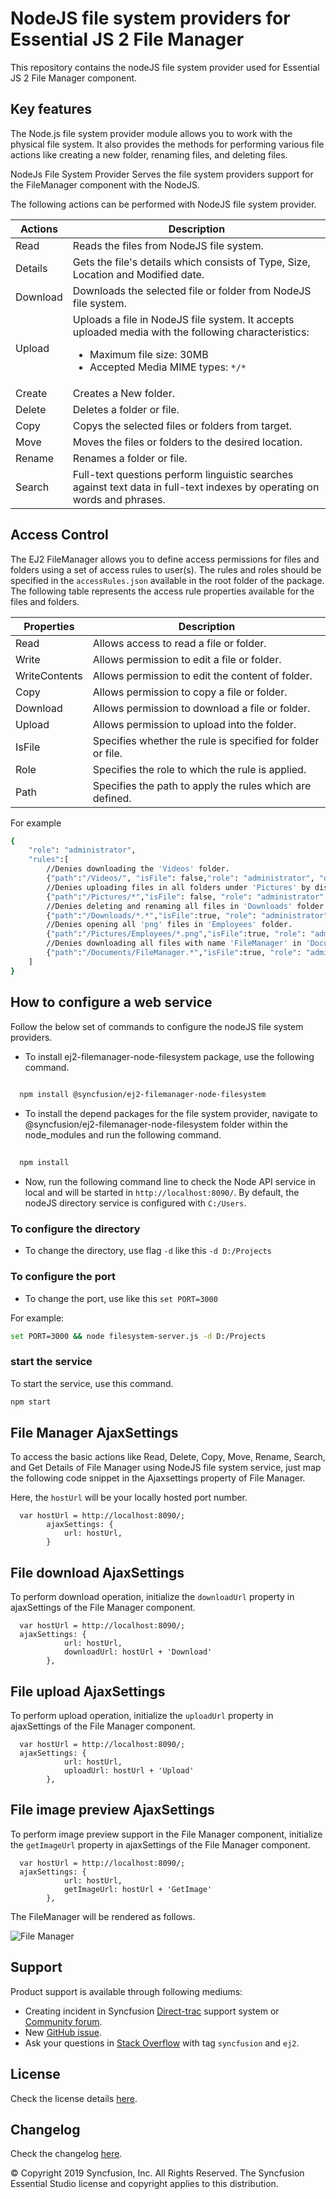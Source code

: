 # NodeJS file system providers for Essential JS 2 File Manager 

This repository contains the nodeJS file system provider used for Essential JS 2 File Manager component.

## Key features

The Node.js file system provider module allows you to work with the physical file system. It also provides the methods for performing various file actions like creating a new folder, renaming files, and deleting files.

NodeJs File System Provider Serves the file system providers support for the  FileManager component with the NodeJS.

The following actions can be performed with NodeJS file system provider.

| **Actions** | **Description** |
| --- | --- |
| Read      | Reads the files from NodeJS file system. |
| Details   | Gets the file's details which consists of Type, Size, Location and Modified date. |
| Download  | Downloads the selected file or folder from NodeJS file system. |
| Upload    | Uploads a file in NodeJS file system. It accepts uploaded media with the following characteristics: <ul><li>Maximum file size:  30MB</li><li>Accepted Media MIME types: `*/*` </li></ul> |
| Create    | Creates a New folder. |
| Delete    | Deletes a folder or file. |
| Copy      | Copys the selected files or folders from target. |
| Move      | Moves the files or folders to the desired location. |
| Rename    | Renames a folder or file. |
| Search    | Full-text questions perform linguistic searches against text data in full-text indexes by operating on words and phrases. |

## Access Control

The EJ2 FileManager allows you to define access permissions for files and folders using a set of access rules to user(s). The rules and roles should be specified in the `accessRules.json` available in the root folder of the package. The following table represents the access rule properties available for the files and folders.

| **Properties** | **Description** |
| --- | --- |
| Read          | Allows access to read a file or folder. |
| Write         | Allows permission to edit a file or folder. |
| WriteContents | Allows permission to edit the content of folder. |
| Copy          | Allows permission to copy a file or folder. |
| Download      | Allows permission to download a file or folder. |
| Upload        | Allows permission to upload into the folder. |
| IsFile        | Specifies whether the rule is specified for folder or file. |
| Role          | Specifies the role to which the rule is applied. |
| Path          | Specifies the path to apply the rules which are defined. |

For example
```sh
{
    "role": "administrator",
    "rules":[
        //Denies downloading the 'Videos' folder.
        {"path":"/Videos/", "isFile": false,"role": "administrator", "download": "deny", "read":"allow", "write": "allow",  "copy": "allow", "writeContents": "allow", "upload":"allow"},
        //Denies uploading files in all folders under 'Pictures' by displaying a custom access denied message.
        {"path":"/Pictures/*","isFile": false, "role": "administrator","download": "allow", "read":"allow", "write": "allow",  "copy": "allow", "writeContents": "allow", "upload":"deny","message":"you don't have permission for this, Contact administrator for access."  },
        //Denies deleting and renaming all files in 'Downloads' folder.
        {"path":"/Downloads/*.*","isFile":true, "role": "administrator","download": "allow", "read":"allow", "write": "deny",  "copy": "allow", "writeContents": "allow", "upload":"allow" },
        //Denies opening all 'png' files in 'Employees' folder.
        {"path":"/Pictures/Employees/*.png","isFile":true, "role": "administrator","download": "allow", "read":"deny", "write": "allow",  "copy": "allow", "writeContents": "allow", "upload":"allow" },
        //Denies downloading all files with name 'FileManager' in 'Documents' folder.
        {"path":"/Documents/FileManager.*","isFile":true, "role": "administrator", "download": "deny", "read":"allow", "write": "allow",  "copy": "allow", "writeContents": "allow", "upload":"allow", "message":"you don't have permission for this, Contact administrator for access."  },
    ]
}
```


## How to configure a web service

Follow the below set of commands to configure the nodeJS file system providers. 

- To install ej2-filemanager-node-filesystem package, use the following command.

```sh
 
  npm install @syncfusion/ej2-filemanager-node-filesystem

```

- To install the depend packages for the file system provider, navigate to @syncfusion/ej2-filemanager-node-filesystem folder within the node_modules and run the following command. 

```sh
 
  npm install

```

* Now, run the following command line to check the Node API service in local and will be started in `http://localhost:8090/`. By default, the nodeJS directory service is configured with `C:/Users`. 

### To configure the directory

* To change the directory, use flag `-d` like this `-d D:/Projects`
 
### To configure the port

* To change the port, use like this `set PORT=3000`

For example: 

```sh
set PORT=3000 && node filesystem-server.js -d D:/Projects
```

### start the service

To start the service, use this command.

```sh
npm start
```

## File Manager AjaxSettings

To access the basic actions like Read, Delete, Copy, Move, Rename, Search, and Get Details of File Manager using NodeJS file system service, just map the following code snippet in the Ajaxsettings property of File Manager.

Here, the `hostUrl` will be your locally hosted port number.

```
  var hostUrl = http://localhost:8090/;
        ajaxSettings: {
            url: hostUrl,
        }
```

## File download AjaxSettings

To perform download operation, initialize the `downloadUrl` property in ajaxSettings of the File Manager component.

```
  var hostUrl = http://localhost:8090/;
  ajaxSettings: {
            url: hostUrl,
            downloadUrl: hostUrl + 'Download'
        },
```

## File upload AjaxSettings

To perform upload operation, initialize the `uploadUrl` property in ajaxSettings of the File Manager component.

```
  var hostUrl = http://localhost:8090/;
  ajaxSettings: {
            url: hostUrl,
            uploadUrl: hostUrl + 'Upload'
        },
```

## File image preview AjaxSettings

To perform image preview support in the File Manager component, initialize the `getImageUrl` property in ajaxSettings of the File Manager component.

```
  var hostUrl = http://localhost:8090/;
  ajaxSettings: {
            url: hostUrl,
            getImageUrl: hostUrl + 'GetImage'
        },
```

The FileManager will be rendered as follows.

![File Manager](https://ej2.syncfusion.com/products/images/file-manager/readme.gif)

## Support

Product support is available through following mediums:

* Creating incident in Syncfusion [Direct-trac](https://www.syncfusion.com/support/directtrac/incidents?utm_source=npm&utm_campaign=filemanager) support system or [Community forum](https://www.syncfusion.com/forums/essential-js2?utm_source=npm&utm_campaign=filemanager).
* New [GitHub issue](https://github.com/syncfusion/ej2-javascript-ui-controls/issues/new).
* Ask your questions in [Stack Overflow](https://stackoverflow.com/?utm_source=npm&utm_campaign=filemanager) with tag `syncfusion` and `ej2`.

## License

Check the license details [here](https://github.com/syncfusion/ej2-javascript-ui-controls/blob/master/license).

## Changelog

Check the changelog [here](https://github.com/syncfusion/ej2-javascript-ui-controls/blob/master/controls/filemanager/CHANGELOG.md).

© Copyright 2019 Syncfusion, Inc. All Rights Reserved. The Syncfusion Essential Studio license and copyright applies to this distribution.